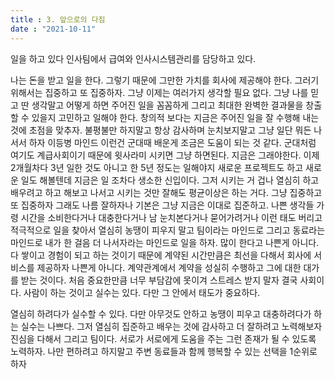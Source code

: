 ```yaml
---
title : 3. 앞으로의 다짐
date : "2021-10-11"
---
```


일을 하고 있다 인사팀에서 급여와 인사시스템관리를 담당하고 있다. 

나는 돈을 받고 일을 한다. 그렇기 때문에 그만한 가치를 회사에 제공해야 한다. 그러기 위해서는 집중하고 또 집중하자. 그냥 이제는 여러가지 생각할 필요 없다. 그냥 나를 믿고 딴 생각말고 어떻게 하면 주어진 일을 꼼꼼하게 그리고 최대한 완벽한 결과물을 창출할 수 있을지 고민하고 일해야 한다. 창의적 보다는 지금은 주어진 일을 잘 수행해 내는 것에 초점을 맞추자. 불평불만 하지말고 항상 감사하며 눈치보지말고 그냥 일단 뭐든 나서서 하자 이등병 마인드 이런건 군대때 배운게 조금은 도움이 되는 것 같다. 군대처럼 여기도 계급사회이기 때문에 윗사라미 시키면 그냥 하면된다. 지금은 그래야한다. 이제 2개월차다 3년 일한 것도 아니고 한 5년 정도는 일해야지 새로운 프로젝트도 하고 새로운 일도 해볼텐데 지금은 일 조차다 생소한 신입이다. 그저 시키는 거 겁나 열심히 하고 배우려고 하고 해보고 나서고 시키는 것만 잘해도 평균이상은 하는 거다. 그냥 집중하고 또 집중하자 그래도 나름 잘하자나 기본은 그냥 지금은 이대로 집준하고. 나쁜 생각들 가령 시간을 소비한다거나 대충한다거나 남 눈치본다거나 묻어가려거나 이런 태도 버리고 적극적으로 일을 찾아서 열심히 농땡이 피우지 말고 팀이라는 마인드로 그리고 동료라는 마인드로 내가 한 걸음 더 나서자라는 마인드로 일을 하자. 많이 한다고 나쁜게 아니다. 다 쌓이고 경험이 되고 하는 것이기 때문에 계약된 시간만큼은 최선을 다해서 회사에 서비스를 제공하자 나쁜게 아니다. 계약관계에서 계약을 성실히 수행하고 그에 대한 대가를 받는 것이다. 처음 중요한만큼 너무 부담감에 못이겨 스트레스 받지 말자 결국 사회이다. 사람이 하는 것이고 실수는 있다. 다만 그 안에서 태도가 중요하다. 

열심히 하려다가 실수할 수 있다. 다만 아무것도 안하고 농땡이 피우고 대충하려다가 하는 실수는 나쁘다. 그저 열심히 집준하고 배우는 것에 감사하고 더 잘하려고 노력해보자 진심을 다해서 그리고 팀이다. 서로가 서로에게 도움을 주는 그런 존재가 될 수 있도록 노력하자. 나만 편하려고 하지말고 주변 동료들과 함께 행복할 수 있는 선택을 1순위로 하자